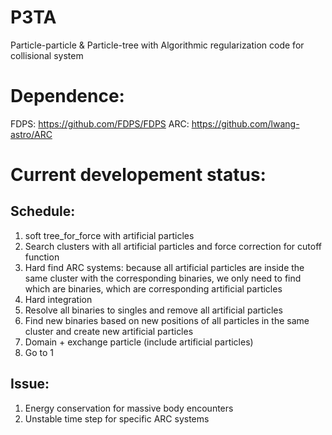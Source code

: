 # P3TA
Particle-particle \& Particle-tree with Algorithmic regularization code for collisional system

# Dependence: 
FDPS: https://github.com/FDPS/FDPS
ARC: https://github.com/lwang-astro/ARC

# Current developement status:
## Schedule: 
1. soft tree_for_force with artificial particles
2. Search clusters with all artificial particles and force correction for cutoff function
3. Hard find ARC systems: because all artificial particles are inside the same cluster with the corresponding binaries, we only need to find which are binaries, which are corresponding artificial particles
4. Hard integration
5. Resolve all binaries to singles and remove all artificial particles
6. Find new binaries based on new positions of all particles in the same cluster and create new artificial particles
7. Domain + exchange particle (include artificial particles)
8. Go to 1

## Issue:
1. Energy conservation for massive body encounters
2. Unstable time step for specific ARC systems
